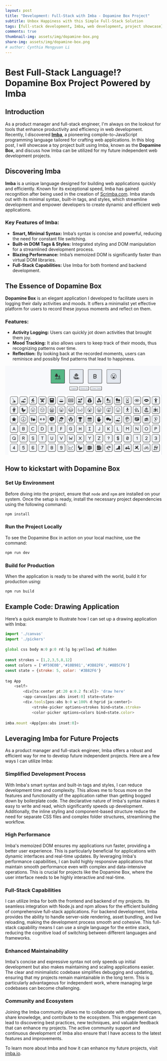 ```yaml
---
layout: post
title: "Development: Full-Stack with Imba - Dopamine Box Project"
subtitle: Unbox Happiness with this Simple Full-Stack Solution
tags: [full-stack development, Imba, web development, project showcase]
comments: true
thumbnail-img: assets/img/dopamine-box.png
share-img: assets/img/dopamine-box.png
# author: Cynthia Mengyuan Li
---
```


# Best Full-Stack Language!? Dopamine Box Project Powered by Imba

## Introduction

As a product manager and full-stack engineer, I'm always on the lookout for tools that enhance productivity and efficiency in web development. Recently, I discovered [**Imba**](https://imba.io/), a pioneering compile-to-JavaScript programming language tailored for crafting web applications. In this blog post, I will showcase a toy project built using Imba, known as the **Dopamine Box**, and discuss how Imba can be utilized for my future independent web development projects.

## Discovering Imba

**Imba** is a unique language designed for building web applications quickly and efficiently. Known for its exceptional speed, Imba has gained recognition after being used in the creation of [Scrimba.com](https://scrimba.com/dashboard#overview). Imba stands out with its minimal syntax, built-in tags, and styles, which streamline development and empower developers to create dynamic and efficient web applications.

### Key Features of Imba:

- **Smart, Minimal Syntax:** Imba’s syntax is concise and powerful, reducing the need for constant file switching.
- **Built-in DOM Tags & Styles:** Integrated styling and DOM manipulation for a streamlined development process.
- **Blazing Performance:** Imba’s memoized DOM is significantly faster than virtual DOM libraries.
- **Full-Stack Capabilities:** Use Imba for both frontend and backend development.

## The Essence of Dopamine Box

**Dopamine Box** is an elegant application I developed to facilitate users in logging their daily activities and moods. It offers a minimalist yet effective platform for users to record these joyous moments and reflect on them.

### Features:

- **Activity Logging:** Users can quickly jot down activities that brought them joy.
- **Mood Tracking:** It also allows users to keep track of their moods, thus recognizing patterns over time.
- **Reflection:** By looking back at the recorded moments, users can reminisce and possibly find patterns that lead to happiness.

![dopamine-box](../assets/img/dopamine-box.png)

## How to kickstart with Dopamine Box

### Set Up Environment

Before diving into the project, ensure that `node` and `npm` are installed on your system. Once the setup is ready, install the necessary project dependencies using the following command:

```bash
npm install
```

### Run the Project Locally

To see the Dopamine Box in action on your local machine, use the command:

```bash
npm run dev
```

### Build for Production

When the application is ready to be shared with the world, build it for production using:

```bash
npm run build
```

## Example Code: Drawing Application

Here’s a quick example to illustrate how I can set up a drawing application with Imba:

```javascript
import './canvas'
import './pickers'

global css body m:0 p:0 rd:lg bg:yellow1 of:hidden

const strokes = [1,2,3,5,8,12]
const colors = ['#F59E0B','#10B981','#3B82F6','#8B5CF6']
const state = {stroke: 5, color: '#3B82F6'}

tag App
    <self>
        <div[ta:center pt:20 o:0.2 fs:xl]> 'draw here'
        <app-canvas[pos:abs inset:0] state=state>
        <div.tools[pos:abs b:0 w:100% d:hgrid ja:center]>
            <stroke-picker options=strokes bind=state.stroke>
            <color-picker options=colors bind=state.color>

imba.mount <App[pos:abs inset:0]>
```

## Leveraging Imba for Future Projects

As a product manager and full-stack engineer, Imba offers a robust and efficient way for me to develop future independent projects. Here are a few ways I can utilize Imba:

### Simplified Development Process

With Imba's smart syntax and built-in tags and styles, I can reduce development time and complexity. This allows me to focus more on the features and functionality of the application rather than getting bogged down by boilerplate code. The declarative nature of Imba's syntax makes it easy to write and read, which significantly speeds up development. Additionally, the inline styling and component-based structure reduce the need for separate CSS files and complex folder structures, streamlining the workflow.

### High Performance

Imba's memoized DOM ensures my applications run faster, providing a better user experience. This is particularly beneficial for applications with dynamic interfaces and real-time updates. By leveraging Imba's performance capabilities, I can build highly responsive applications that maintain smooth performance even with complex and data-intensive operations. This is crucial for projects like the Dopamine Box, where the user interface needs to be highly interactive and real-time.

### Full-Stack Capabilities

I can utilize Imba for both the frontend and backend of my projects. Its seamless integration with Node.js and npm allows for the efficient building of comprehensive full-stack applications. For backend development, Imba provides the ability to handle server-side rendering, asset bundling, and live reloading, making the development process smooth and cohesive. This full-stack capability means I can use a single language for the entire stack, reducing the cognitive load of switching between different languages and frameworks.

### Enhanced Maintainability

Imba's concise and expressive syntax not only speeds up initial development but also makes maintaining and scaling applications easier. The clear and minimalistic codebase simplifies debugging and updating, ensuring that my projects remain maintainable in the long term. This is particularly advantageous for independent work, where managing large codebases can become challenging.

### Community and Ecosystem

Joining the Imba community allows me to collaborate with other developers, share knowledge, and contribute to the ecosystem. This engagement can lead to discovering best practices, new techniques, and valuable feedback that can enhance my projects. The active community support and continuous development of Imba also ensure that I have access to the latest features and improvements.

To learn more about Imba and how it can enhance my future projects, visit [imba.io](https://imba.io/).
